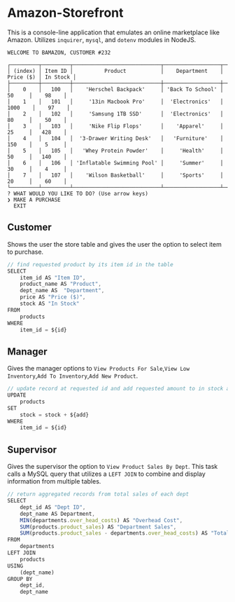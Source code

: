 # Amazon-Storefront

This is a console-line application that emulates an online marketplace like Amazon. Utilizes ```inquirer```, ```mysql```, and ```dotenv``` modules in NodeJS.

```
WELCOME TO BAMAZON, CUSTOMER #232

┌─────────┬─────────┬────────────────────────────┬──────────────────┬───────────┬──────────┐
│ (index) │ Item ID │          Product           │    Department    │ Price ($) │ In Stock │
├─────────┼─────────┼────────────────────────────┼──────────────────┼───────────┼──────────┤
│    0    │   100   │    'Herschel Backpack'     │ 'Back To School' │    50     │    98    │
│    1    │   101   │     '13in Macbook Pro'     │  'Electronics'   │   1000    │    97    │
│    2    │   102   │     'Samsung 1TB SSD'      │  'Electronics'   │    80     │    50    │
│    3    │   103   │     'Nike Flip Flops'      │    'Apparel'     │    25     │   428    │
│    4    │   104   │  '3-Drawer Writing Desk'   │   'Furniture'    │    150    │    5     │
│    5    │   105   │   'Whey Protein Powder'    │     'Health'     │    50     │   140    │
│    6    │   106   │ 'Inflatable Swimming Pool' │     'Summer'     │    30     │    4     │
│    7    │   107   │    'Wilson Basketball'     │     'Sports'     │    20     │    60    │
└─────────┴─────────┴────────────────────────────┴──────────────────┴───────────┴──────────┘
? WHAT WOULD YOU LIKE TO DO? (Use arrow keys)
❯ MAKE A PURCHASE 
  EXIT 
```

## Customer

Shows the user the store table and gives the user the option to select item to purchase. 

```js
// find requested product by its item id in the table
SELECT 
    item_id AS "Item ID",
    product_name AS "Product",
    dept_name AS  "Department",
    price AS "Price ($)",
    stock AS "In Stock"
FROM
    products
WHERE
    item_id = ${id}
```


## Manager

Gives the manager options to ```View Products For Sale```,```View Low Inventory```,```Add To Inventory```,```Add New Product```. 


```js
// update record at requested id and add requested amount to in stock amount
UPDATE 
    products 
SET 
    stock = stock + ${add} 
WHERE 
    item_id = ${id}
```



## Supervisor

Gives the supervisor the option to ```View Product Sales By Dept```. This task calls a MySQL query that utilizes a ```LEFT JOIN``` to combine and display information from multiple tables. 

```js
// return aggregated records from total sales of each dept
SELECT
    dept_id AS "Dept ID",
    dept_name AS Department,
    MIN(departments.over_head_costs) AS "Overhead Cost",
    SUM(products.product_sales) AS "Department Sales",
    SUM(products.product_sales - departments.over_head_costs) AS "Total Profit"
FROM
    departments
LEFT JOIN
    products
USING
    (dept_name)
GROUP BY
    dept_id,
    dept_name
```